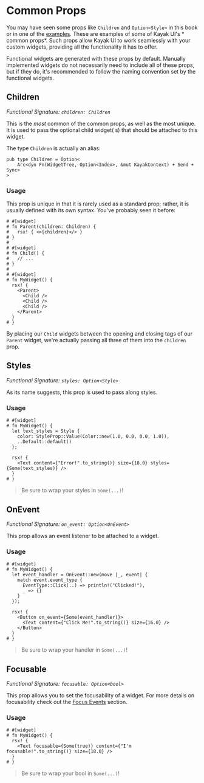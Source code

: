 # Common Props

You may have seen some props like `Children` and `Option<Style>` in this book or in one of
the [examples](https://github.com/StarArawn/kayak_ui/tree/main/examples). These are examples of some of Kayak UI's *
common props*. Such props allow Kayak UI to work seamlessly with your custom widgets, providing all the functionality it
has to offer.

Functional widgets are generated with these props by default. Manually implemented widgets do not necessarily need to
include all of these props, but if they do, it's recommended to follow the naming convention set by the functional
widgets.

## Children

*Functional Signature: `children: Children`*

This is the *most* common of the common props, as well as the most unique. It is used to pass the optional child widget(
s) that should be attached to this widget.

The type `Children` is actually an alias:

```rust,noplayground
pub type Children = Option<
	Arc<dyn Fn(WidgetTree, Option<Index>, &mut KayakContext) + Send + Sync>
>
```

### Usage

This prop is unique in that it is rarely used as a standard prop; rather, it is usually defined with its own syntax.
You've probably seen it before:

```rust,noplayground
# #[widget]
# fn Parent(children: Children) {
#	rsx! { <>{children}</> }
# }
#
# #[widget]
# fn Child() {
#	// ...
# }
#
# #[widget]
# fn MyWidget() {
  rsx! {
    <Parent>
      <Child />
      <Child />
      <Child />
    </Parent>
  }
# }
```

By placing our `Child` widgets between the opening and closing tags of our `Parent` widget, we're actually passing all
three of them into the `children` prop.

## Styles

*Functional Signature: `styles: Option<Style>`*

As its name suggests, this prop is used to pass along styles.

### Usage

```rust,noplayground
# #[widget]
# fn MyWidget() {
  let text_styles = Style {
    color: StyleProp::Value(Color::new(1.0, 0.0, 0.0, 1.0)),
    ..Default::default()
  };

  rsx! {
    <Text content={"Error!".to_string()} size={18.0} styles={Some(text_styles)} />
  }
# }
```

> Be sure to wrap your styles in `Some(...)`!

## OnEvent

*Functional Signature: `on_event: Option<OnEvent>`*

This prop allows an event listener to be attached to a widget.

### Usage

```rust,noplayground
# #[widget]
# fn MyWidget() {
  let event_handler = OnEvent::new(move |_, event| {
    match event.event_type {
      EventType::Click(..) => println!("Clicked!"),
      _ => {}
  	}
  });

  rsx! {
    <Button on_event={Some(event_handler)}>
      <Text content={"Click Me!".to_string()} size={16.0} />
    </Button>
  }
# }
```

> Be sure to wrap your handler in `Some(...)`!

## Focusable

*Functional Signature: `focusable: Option<bool>`*

This prop allows you to set the focusability of a widget. For more details on focusability check out the [Focus Events](../events/focus.md) section.

### Usage

```rust,noplayground
# #[widget]
# fn MyWidget() {
  rsx! {
    <Text focusable={Some(true)} content={"I'm focusable!".to_string()} size={18.0} />
  }
# }
```

> Be sure to wrap your bool in `Some(...)`!